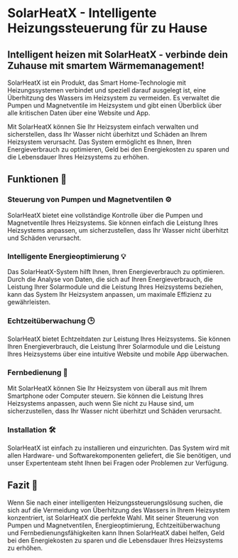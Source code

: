 # SolarHeatX - Intelligente Heizungssteuerung für zu Hause

## Intelligent heizen mit SolarHeatX - verbinde dein Zuhause mit smartem Wärmemanagement!

SolarHeatX ist ein Produkt, das Smart Home-Technologie mit Heizungssystemen verbindet und speziell darauf ausgelegt ist, eine Überhitzung des Wassers im Heizsystem zu vermeiden. Es verwaltet die Pumpen und Magnetventile im Heizsystem und gibt einen Überblick über alle kritischen Daten über eine Website und App.

Mit SolarHeatX können Sie Ihr Heizsystem einfach verwalten und sicherstellen, dass Ihr Wasser nicht überhitzt und Schäden an Ihrem Heizsystem verursacht. Das System ermöglicht es Ihnen, Ihren Energieverbrauch zu optimieren, Geld bei den Energiekosten zu sparen und die Lebensdauer Ihres Heizsystems zu erhöhen.

## Funktionen 🔧

### Steuerung von Pumpen und Magnetventilen ⚙️

SolarHeatX bietet eine vollständige Kontrolle über die Pumpen und Magnetventile Ihres Heizsystems. Sie können einfach die Leistung Ihres Heizsystems anpassen, um sicherzustellen, dass Ihr Wasser nicht überhitzt und Schäden verursacht.

### Intelligente Energieoptimierung 💡

Das SolarHeatX-System hilft Ihnen, Ihren Energieverbrauch zu optimieren. Durch die Analyse von Daten, die sich auf Ihren Energieverbrauch, die Leistung Ihrer Solarmodule und die Leistung Ihres Heizsystems beziehen, kann das System Ihr Heizsystem anpassen, um maximale Effizienz zu gewährleisten.

### Echtzeitüberwachung 🕒

SolarHeatX bietet Echtzeitdaten zur Leistung Ihres Heizsystems. Sie können Ihren Energieverbrauch, die Leistung Ihrer Solarmodule und die Leistung Ihres Heizsystems über eine intuitive Website und mobile App überwachen.

### Fernbedienung 📱

Mit SolarHeatX können Sie Ihr Heizsystem von überall aus mit Ihrem Smartphone oder Computer steuern. Sie können die Leistung Ihres Heizsystems anpassen, auch wenn Sie nicht zu Hause sind, um sicherzustellen, dass Ihr Wasser nicht überhitzt und Schäden verursacht.

### Installation 🛠️

SolarHeatX ist einfach zu installieren und einzurichten. Das System wird mit allen Hardware- und Softwarekomponenten geliefert, die Sie benötigen, und unser Expertenteam steht Ihnen bei Fragen oder Problemen zur Verfügung.

## Fazit 📝

Wenn Sie nach einer intelligenten Heizungssteuerungslösung suchen, die sich auf die Vermeidung von Überhitzung des Wassers in Ihrem Heizsystem konzentriert, ist SolarHeatX die perfekte Wahl. Mit seiner Steuerung von Pumpen und Magnetventilen, Energieoptimierung, Echtzeitüberwachung und Fernbedienungsfähigkeiten kann Ihnen SolarHeatX dabei helfen, Geld bei den Energiekosten zu sparen und die Lebensdauer Ihres Heizsystems zu erhöhen.
